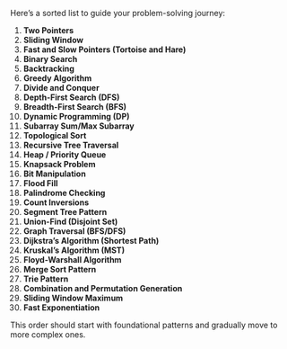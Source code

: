 Here’s a sorted list to guide your problem-solving journey:

1. **Two Pointers**
2. **Sliding Window**
3. **Fast and Slow Pointers (Tortoise and Hare)**
4. **Binary Search**
5. **Backtracking**
6. **Greedy Algorithm**
7. **Divide and Conquer**
8. **Depth-First Search (DFS)**
9. **Breadth-First Search (BFS)**
10. **Dynamic Programming (DP)**
11. **Subarray Sum/Max Subarray**
12. **Topological Sort**
13. **Recursive Tree Traversal**
14. **Heap / Priority Queue**
15. **Knapsack Problem**
16. **Bit Manipulation**
17. **Flood Fill**
18. **Palindrome Checking**
19. **Count Inversions**
20. **Segment Tree Pattern**
21. **Union-Find (Disjoint Set)**
22. **Graph Traversal (BFS/DFS)**
23. **Dijkstra’s Algorithm (Shortest Path)**
24. **Kruskal’s Algorithm (MST)**
25. **Floyd-Warshall Algorithm**
26. **Merge Sort Pattern**
27. **Trie Pattern**
28. **Combination and Permutation Generation**
29. **Sliding Window Maximum**
30. **Fast Exponentiation**

This order should start with foundational patterns and gradually move to more complex ones.